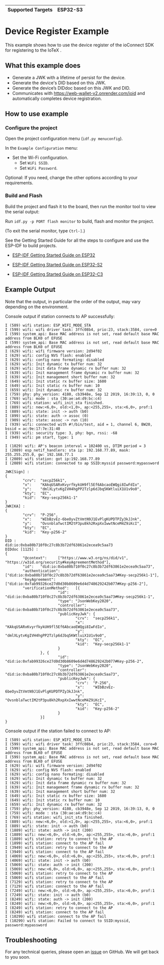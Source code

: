 | Supported Targets | ESP32-S3 |
| ----------------- | -------- |

# Device Register Example

This example shows how to use the device register of the ioConnect SDK  for registering to the IoTeX .



## What this example does

- Generate a JWK with a lifetime of persist for the device.
- Generate the device's DID based on this JWK.
- Generate the device’s DIDdoc based on this JWK and DID.
- Communicates with https://web-wallet-v2.onrender.com/ioid and automatically completes device registration.



## How to use example

### Configure the project

Open the project configuration menu (`idf.py menuconfig`).

In the `Example Configuration` menu:

- Set the Wi-Fi configuration.
  - Set `WiFi SSID`.
  - Set `WiFi Password`.

Optional: If you need, change the other options according to your requirements.

### Build and Flash

Build the project and flash it to the board, then run the monitor tool to view the serial output:

Run `idf.py -p PORT flash monitor` to build, flash and monitor the project.

(To exit the serial monitor, type ``Ctrl-]``.)

See the Getting Started Guide for all the steps to configure and use the ESP-IDF to build projects.

* [ESP-IDF Getting Started Guide on ESP32](https://docs.espressif.com/projects/esp-idf/en/latest/esp32/get-started/index.html)

* [ESP-IDF Getting Started Guide on ESP32-S2](https://docs.espressif.com/projects/esp-idf/en/latest/esp32s2/get-started/index.html)

* [ESP-IDF Getting Started Guide on ESP32-C3](https://docs.espressif.com/projects/esp-idf/en/latest/esp32c3/get-started/index.html)

  

## Example Output
Note that the output, in particular the order of the output, may vary depending on the environment.

Console output if station connects to AP successfully:
```
I (589) wifi station: ESP_WIFI_MODE_STA
I (599) wifi: wifi driver task: 3ffc08b4, prio:23, stack:3584, core=0
I (599) system_api: Base MAC address is not set, read default base MAC address from BLK0 of EFUSE
I (599) system_api: Base MAC address is not set, read default base MAC address from BLK0 of EFUSE
I (629) wifi: wifi firmware version: 2d94f02
I (629) wifi: config NVS flash: enabled
I (629) wifi: config nano formating: disabled
I (629) wifi: Init dynamic tx buffer num: 32
I (629) wifi: Init data frame dynamic rx buffer num: 32
I (639) wifi: Init management frame dynamic rx buffer num: 32
I (639) wifi: Init management short buffer num: 32
I (649) wifi: Init static rx buffer size: 1600
I (649) wifi: Init static rx buffer num: 10
I (659) wifi: Init dynamic rx buffer num: 32
I (759) phy: phy_version: 4180, cb3948e, Sep 12 2019, 16:39:13, 0, 0
I (769) wifi: mode : sta (30:ae:a4:d9:bc:c4)
I (769) wifi station: wifi_init_sta finished.
I (889) wifi: new:<6,0>, old:<1,0>, ap:<255,255>, sta:<6,0>, prof:1
I (889) wifi: state: init -> auth (b0)
I (899) wifi: state: auth -> assoc (0)
I (909) wifi: state: assoc -> run (10)
I (939) wifi: connected with #!/bin/test, aid = 1, channel 6, BW20, bssid = ac:9e:17:7e:31:40
I (939) wifi: security type: 3, phy: bgn, rssi: -68
I (949) wifi: pm start, type: 1

I (1029) wifi: AP's beacon interval = 102400 us, DTIM period = 3
I (2089) esp_netif_handlers: sta ip: 192.168.77.89, mask: 255.255.255.0, gw: 192.168.77.1
I (2089) wifi station: got ip:192.168.77.89
I (2089) wifi station: connected to ap SSID:myssid password:mypassword

JWK[Sign] : 
{
        "crv":  "secp256k1",
        "x":    "KAkqUSARxKvyrfkykUH9fl5Ef6AbcaoEWQgi8IwFdIo",
        "y":    "dmlXLytvKgIVH4hgPP2Tzlp6dJbq5KWtluiX1U1v9o0",
        "kty":  "EC",
        "kid":  "Key-secp256k1-1"
}
JWK[KA] : 
{
        "crv":  "P-256",
        "x":    "WIbBzvEz-6beOyvZtVmtN9J1EvPlgKUPDTPZy3kJJnk",
        "y":    "OvsnblaTwctIM2tP3pu8kh2RxpXxIwwtNceM4Z9iKcI",
        "kty":  "EC",
        "kid":  "Key-p256-2"
}
DID :
did:io:0xba80b710f0c27c8b3b72df63861e2ecea9c5aa73
DIDdoc [1125] :
{
        "@context":     ["https://www.w3.org/ns/did/v1", "https://w3id.org/security#keyAgreementMethod"],
        "id":   "did:io:0xba80b710f0c27c8b3b72df63861e2ecea9c5aa73",
        "authentication":       ["did:io:0xba80b710f0c27c8b3b72df63861e2ecea9c5aa73#Key-secp256k1-1"],
        "keyAgreement": ["did:io:0xfab99326ce27d0d30b8609e6d4d748629242b077#Key-p256-2"],
        "verificationMethod":   [{
                        "id":   "did:io:0xba80b710f0c27c8b3b72df63861e2ecea9c5aa73#Key-secp256k1-1",
                        "type": "JsonWebKey2020",
                        "controller":   "did:io:0xba80b710f0c27c8b3b72df63861e2ecea9c5aa73",
                        "publicKeyJwk": {
                                "crv":  "secp256k1",
                                "x":    "KAkqUSARxKvyrfkykUH9fl5Ef6AbcaoEWQgi8IwFdIo",
                                "y":    "dmlXLytvKgIVH4hgPP2Tzlp6dJbq5KWtluiX1U1v9o0",
                                "kty":  "EC",
                                "kid":  "Key-secp256k1-1"
                        }
                }, {
                        "id":   "did:io:0xfab99326ce27d0d30b8609e6d4d748629242b077#Key-p256-2",
                        "type": "JsonWebKey2020",
                        "controller":   "did:io:0xba80b710f0c27c8b3b72df63861e2ecea9c5aa73",
                        "publicKeyJwk": {
                                "crv":  "P-256",
                                "x":    "WIbBzvEz-6beOyvZtVmtN9J1EvPlgKUPDTPZy3kJJnk",
                                "y":    "OvsnblaTwctIM2tP3pu8kh2RxpXxIwwtNceM4Z9iKcI",
                                "kty":  "EC",
                                "kid":  "Key-p256-2"
                        }
                }]
}
```

Console output if the station failed to connect to AP:
```
I (589) wifi station: ESP_WIFI_MODE_STA
I (599) wifi: wifi driver task: 3ffc08b4, prio:23, stack:3584, core=0
I (599) system_api: Base MAC address is not set, read default base MAC address from BLK0 of EFUSE
I (599) system_api: Base MAC address is not set, read default base MAC address from BLK0 of EFUSE
I (629) wifi: wifi firmware version: 2d94f02
I (629) wifi: config NVS flash: enabled
I (629) wifi: config nano formating: disabled
I (629) wifi: Init dynamic tx buffer num: 32
I (629) wifi: Init data frame dynamic rx buffer num: 32
I (639) wifi: Init management frame dynamic rx buffer num: 32
I (639) wifi: Init management short buffer num: 32
I (649) wifi: Init static rx buffer size: 1600
I (649) wifi: Init static rx buffer num: 10
I (659) wifi: Init dynamic rx buffer num: 32
I (759) phy: phy_version: 4180, cb3948e, Sep 12 2019, 16:39:13, 0, 0
I (759) wifi: mode : sta (30:ae:a4:d9:bc:c4)
I (769) wifi station: wifi_init_sta finished.
I (889) wifi: new:<6,0>, old:<1,0>, ap:<255,255>, sta:<6,0>, prof:1
I (889) wifi: state: init -> auth (b0)
I (1889) wifi: state: auth -> init (200)
I (1889) wifi: new:<6,0>, old:<6,0>, ap:<255,255>, sta:<6,0>, prof:1
I (1889) wifi station: retry to connect to the AP
I (1899) wifi station: connect to the AP fail
I (3949) wifi station: retry to connect to the AP
I (3949) wifi station: connect to the AP fail
I (4069) wifi: new:<6,0>, old:<6,0>, ap:<255,255>, sta:<6,0>, prof:1
I (4069) wifi: state: init -> auth (b0)
I (5069) wifi: state: auth -> init (200)
I (5069) wifi: new:<6,0>, old:<6,0>, ap:<255,255>, sta:<6,0>, prof:1
I (5069) wifi station: retry to connect to the AP
I (5069) wifi station: connect to the AP fail
I (7129) wifi station: retry to connect to the AP
I (7129) wifi station: connect to the AP fail
I (7249) wifi: new:<6,0>, old:<6,0>, ap:<255,255>, sta:<6,0>, prof:1
I (7249) wifi: state: init -> auth (b0)
I (8249) wifi: state: auth -> init (200)
I (8249) wifi: new:<6,0>, old:<6,0>, ap:<255,255>, sta:<6,0>, prof:1
I (8249) wifi station: retry to connect to the AP
I (8249) wifi station: connect to the AP fail
I (10299) wifi station: connect to the AP fail
I (10299) wifi station: Failed to connect to SSID:myssid, password:mypassword
```

## Troubleshooting

For any technical queries, please open an [issue](https://github.com/machinefi/ioConnect/issues) on GitHub. We will get back to you soon.
